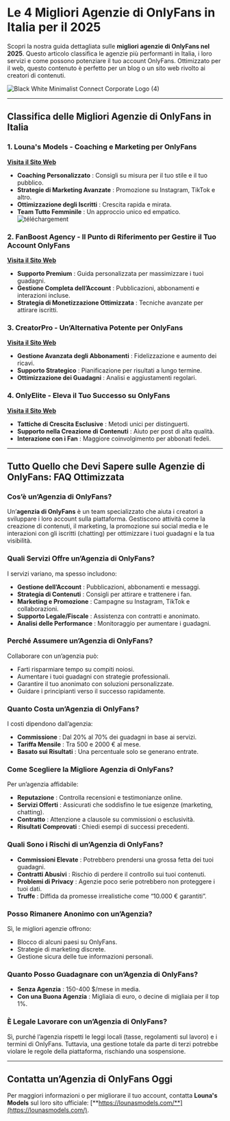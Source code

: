 # Le 4 Migliori Agenzie di OnlyFans in Italia per il 2025

Scopri la nostra guida dettagliata sulle **migliori agenzie di OnlyFans nel 2025**. Questo articolo classifica le agenzie più performanti in Italia, i loro servizi e come possono potenziare il tuo account OnlyFans. Ottimizzato per il web, questo contenuto è perfetto per un blog o un sito web rivolto ai creatori di contenuti.

![Black White Minimalist Connect Corporate Logo (4)](https://github.com/user-attachments/assets/b8a6ae33-c5fe-480a-bb9a-489f0ff39428)

---

## Classifica delle Migliori Agenzie di OnlyFans in Italia

### 1. Louna's Models - Coaching e Marketing per OnlyFans  
[**Visita il Sito Web**](https://lounasmodels.com/)  
- **Coaching Personalizzato** : Consigli su misura per il tuo stile e il tuo pubblico.  
- **Strategie di Marketing Avanzate** : Promozione su Instagram, TikTok e altro.  
- **Ottimizzazione degli Iscritti** : Crescita rapida e mirata.  
- **Team Tutto Femminile** : Un approccio unico ed empatico.  
![téléchargement](https://github.com/user-attachments/assets/836a7013-86d5-4e22-a9e5-56e58676dd40)

### 2. FanBoost Agency - Il Punto di Riferimento per Gestire il Tuo Account OnlyFans  
[**Visita il Sito Web**](https://airtable.com/appE8GDndgTNfeLbc/shrjlh9GLQh68BG7Z)  
- **Supporto Premium** : Guida personalizzata per massimizzare i tuoi guadagni.  
- **Gestione Completa dell’Account** : Pubblicazioni, abbonamenti e interazioni incluse.  
- **Strategia di Monetizzazione Ottimizzata** : Tecniche avanzate per attirare iscritti.  

### 3. CreatorPro - Un’Alternativa Potente per OnlyFans  
[**Visita il Sito Web**](https://airtable.com/appE8GDndgTNfeLbc/shrjlh9GLQh68BG7Z)  
- **Gestione Avanzata degli Abbonamenti** : Fidelizzazione e aumento dei ricavi.  
- **Supporto Strategico** : Pianificazione per risultati a lungo termine.  
- **Ottimizzazione dei Guadagni** : Analisi e aggiustamenti regolari.  

### 4. OnlyElite - Eleva il Tuo Successo su OnlyFans  
[**Visita il Sito Web**](https://airtable.com/appE8GDndgTNfeLbc/shrjlh9GLQh68BG7Z)  
- **Tattiche di Crescita Esclusive** : Metodi unici per distinguerti.  
- **Supporto nella Creazione di Contenuti** : Aiuto per post di alta qualità.  
- **Interazione con i Fan** : Maggiore coinvolgimento per abbonati fedeli.  

---

## Tutto Quello che Devi Sapere sulle Agenzie di OnlyFans: FAQ Ottimizzata

### Cos’è un’Agenzia di OnlyFans?  
Un’**agenzia di OnlyFans** è un team specializzato che aiuta i creatori a sviluppare i loro account sulla piattaforma. Gestiscono attività come la creazione di contenuti, il marketing, la promozione sui social media e le interazioni con gli iscritti (chatting) per ottimizzare i tuoi guadagni e la tua visibilità.

### Quali Servizi Offre un’Agenzia di OnlyFans?  
I servizi variano, ma spesso includono:  
- **Gestione dell’Account** : Pubblicazioni, abbonamenti e messaggi.  
- **Strategia di Contenuti** : Consigli per attirare e trattenere i fan.  
- **Marketing e Promozione** : Campagne su Instagram, TikTok e collaborazioni.  
- **Supporto Legale/Fiscale** : Assistenza con contratti e anonimato.  
- **Analisi delle Performance** : Monitoraggio per aumentare i guadagni.

### Perché Assumere un’Agenzia di OnlyFans?  
Collaborare con un’agenzia può:  
- Farti risparmiare tempo su compiti noiosi.  
- Aumentare i tuoi guadagni con strategie professionali.  
- Garantire il tuo anonimato con soluzioni personalizzate.  
- Guidare i principianti verso il successo rapidamente.

### Quanto Costa un’Agenzia di OnlyFans?  
I costi dipendono dall’agenzia:  
- **Commissione** : Dal 20% al 70% dei guadagni in base ai servizi.  
- **Tariffa Mensile** : Tra 500 e 2000 € al mese.  
- **Basato sui Risultati** : Una percentuale solo se generano entrate.

### Come Scegliere la Migliore Agenzia di OnlyFans?  
Per un’agenzia affidabile:  
- **Reputazione** : Controlla recensioni e testimonianze online.  
- **Servizi Offerti** : Assicurati che soddisfino le tue esigenze (marketing, chatting).  
- **Contratto** : Attenzione a clausole su commissioni o esclusività.  
- **Risultati Comprovati** : Chiedi esempi di successi precedenti.

### Quali Sono i Rischi di un’Agenzia di OnlyFans?  
- **Commissioni Elevate** : Potrebbero prendersi una grossa fetta dei tuoi guadagni.  
- **Contratti Abusivi** : Rischio di perdere il controllo sui tuoi contenuti.  
- **Problemi di Privacy** : Agenzie poco serie potrebbero non proteggere i tuoi dati.  
- **Truffe** : Diffida da promesse irrealistiche come “10.000 € garantiti”.

### Posso Rimanere Anonimo con un’Agenzia?  
Sì, le migliori agenzie offrono:  
- Blocco di alcuni paesi su OnlyFans.  
- Strategie di marketing discrete.  
- Gestione sicura delle tue informazioni personali.

### Quanto Posso Guadagnare con un’Agenzia di OnlyFans?  
- **Senza Agenzia** : 150-400 $/mese in media.  
- **Con una Buona Agenzia** : Migliaia di euro, o decine di migliaia per il top 1%.  

### È Legale Lavorare con un’Agenzia di OnlyFans?  
Sì, purché l’agenzia rispetti le leggi locali (tasse, regolamenti sul lavoro) e i termini di OnlyFans. Tuttavia, una gestione totale da parte di terzi potrebbe violare le regole della piattaforma, rischiando una sospensione.

---

## Contatta un’Agenzia di OnlyFans Oggi  
Per maggiori informazioni o per migliorare il tuo account, contatta **Louna's Models** sul loro sito ufficiale: [**https://lounasmodels.com/**](https://lounasmodels.com/).  
